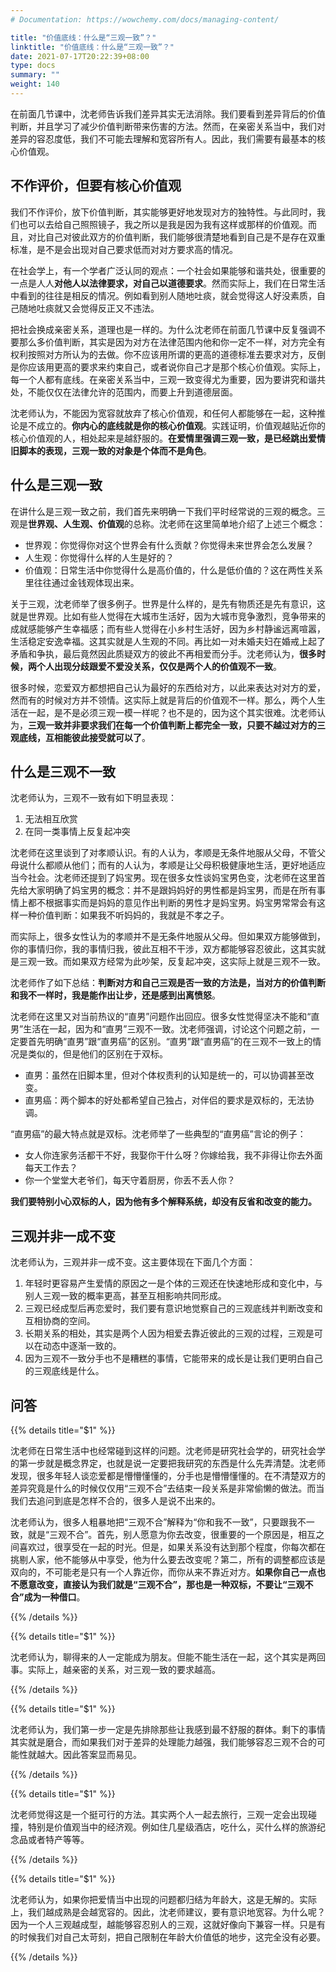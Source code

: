 ```yaml
---
# Documentation: https://wowchemy.com/docs/managing-content/

title: "价值底线：什么是“三观一致”？"
linktitle: "价值底线：什么是“三观一致”？"
date: 2021-07-17T20:22:39+08:00
type: docs
summary: ""
weight: 140
---
```


<!--more-->

在前面几节课中，沈老师告诉我们差异其实无法消除。我们要看到差异背后的价值判断，并且学习了减少价值判断带来伤害的方法。然而，在亲密关系当中，我们对差异的容忍度低，我们不可能去理解和宽容所有人。因此，我们需要有最基本的核心价值观。

## 不作评价，但要有核心价值观

我们不作评价，放下价值判断，其实能够更好地发现对方的独特性。与此同时，我们也可以去给自己照照镜子，我之所以是我是因为我有这样或那样的价值观。而且，对比自己对彼此双方的价值判断，我们能够很清楚地看到自己是不是存在双重标准，是不是会出现对自己要求低而对对方要求高的情况。

在社会学上，有一个学者广泛认同的观点：一个社会如果能够和谐共处，很重要的一点是人人**对他人以法律要求，对自己以道德要求**。然而实际上，我们在日常生活中看到的往往是相反的情况。例如看到别人随地吐痰，就会觉得这人好没素质，自己随地吐痰就又会觉得反正又不违法。

把社会换成亲密关系，道理也是一样的。为什么沈老师在前面几节课中反复强调不要那么多价值判断，其实是因为对方在法律范围内他和你一定不一样，对方完全有权利按照对方所认为的去做。你不应该用所谓的更高的道德标准去要求对方，反倒是你应该用更高的要求来约束自己，或者说你自己才是那个核心价值观。实际上，每一个人都有底线。在亲密关系当中，三观一致变得尤为重要，因为要讲究和谐共处，不能仅仅在法律允许的范围内，而要上升到道德层面。

沈老师认为，不能因为宽容就放弃了核心价值观，和任何人都能够在一起，这种推论是不成立的。**你内心的底线就是你的核心价值观**。实践证明，价值观越贴近你的核心价值观的人，相处起来是越舒服的。**在爱情里强调三观一致，是已经跳出爱情旧脚本的表现，三观一致的对象是个体而不是角色**。

## 什么是三观一致

在讲什么是三观一致之前，我们首先来明确一下我们平时经常说的三观的概念。三观是**世界观、人生观、价值观**的总称。沈老师在这里简单地介绍了上述三个概念：

- 世界观：你觉得你对这个世界会有什么贡献？你觉得未来世界会怎么发展？
- 人生观：你觉得什么样的人生是好的？
- 价值观：日常生活中你觉得什么是高价值的，什么是低价值的？这在两性关系里往往通过金钱观体现出来。

关于三观，沈老师举了很多例子。世界是什么样的，是先有物质还是先有意识，这就是世界观。比如有些人觉得在大城市生活好，因为大城市竞争激烈，竞争带来的成就感能够产生幸福感；而有些人觉得在小乡村生活好，因为乡村静谧远离喧嚣，生活稳定安逸幸福。这其实就是人生观的不同。再比如一对未婚夫妇在婚戒上起了矛盾和争执，最后竟然因此质疑双方的彼此不再相爱而分手。沈老师认为，**很多时候，两个人出现分歧跟爱不爱没关系，仅仅是两个人的价值观不一致**。

很多时候，恋爱双方都想把自己认为最好的东西给对方，以此来表达对对方的爱，然而有的时候对方并不领情。这实际上就是背后的价值观不一样。那么，两个人生活在一起，是不是必须三观一模一样呢？也不是的，因为这个其实很难。沈老师认为，**三观一致并非要求我们在每一个价值判断上都完全一致，只要不越过对方的三观底线，互相能彼此接受就可以了**。

## 什么是三观不一致

沈老师认为，三观不一致有如下明显表现：

1. 无法相互欣赏
2. 在同一类事情上反复起冲突

沈老师在这里谈到了对孝顺认识。有的人认为，孝顺是无条件地服从父母，不管父母说什么都顺从他们；而有的人认为，孝顺是让父母积极健康地生活，更好地适应当今社会。沈老师还提到了妈宝男。现在很多女性谈妈宝男色变，沈老师在这里首先给大家明确了妈宝男的概念：并不是跟妈妈好的男性都是妈宝男，而是在所有事情上都不根据事实而是妈妈的意见作出判断的男性才是妈宝男。妈宝男常常会有这样一种价值判断：如果我不听妈妈的，我就是不孝之子。

而实际上，很多女性认为的孝顺并不是无条件地服从父母。但如果双方能够做到，你的事情归你，我的事情归我，彼此互相不干涉，双方都能够容忍彼此，这其实就是三观一致。而如果双方经常为此吵架，反复起冲突，这实际上就是三观不一致。

沈老师作了如下总结：**判断对方和自己三观是否一致的方法是，当对方的价值判断和我不一样时，我是能作出让步，还是感到出离愤怒**。

沈老师在这里又对当前热议的“直男”问题作出回应。很多女性觉得坚决不能和“直男”生活在一起，因为和“直男”三观不一致。沈老师强调，讨论这个问题之前，一定要首先明确“直男”跟“直男癌”的区别。“直男”跟“直男癌”的在三观不一致上的情况是类似的，但是他们的区别在于双标。

- 直男：虽然在旧脚本里，但对个体权责利的认知是统一的，可以协调甚至改变。
- 直男癌：两个脚本的好处都希望自己独占，对伴侣的要求是双标的，无法协调。

“直男癌”的最大特点就是双标。沈老师举了一些典型的“直男癌”言论的例子：

- 女人你连家务活都干不好，我娶你干什么呀？你嫁给我，我不非得让你去外面每天工作去？
- 你一个堂堂大老爷们，每天守着厨房，你丢不丢人你？

**我们要特别小心双标的人，因为他有多个解释系统，却没有反省和改变的能力。**

## 三观并非一成不变

沈老师认为，三观并非一成不变。这主要体现在下面几个方面：

1. 年轻时更容易产生爱情的原因之一是个体的三观还在快速地形成和变化中，与别人三观一致的概率更高，甚至互相影响共同形成。
2. 三观已经成型后再恋爱时，我们要有意识地觉察自己的三观底线并判断改变和互相协商的空间。
3. 长期关系的相处，其实是两个人因为相爱去靠近彼此的三观的过程，三观是可以在动态中逐渐一致的。
4. 因为三观不一致分手也不是糟糕的事情，它能带来的成长是让我们更明白自己的三观底线是什么。

## 问答

{{% details title="$1" %}}

沈老师在日常生活中也经常碰到这样的问题。沈老师是研究社会学的，研究社会学的第一步就是概念界定，也就是说一定要把我研究的东西是什么先弄清楚。沈老师发现，很多年轻人谈恋爱都是懵懵懂懂的，分手也是懵懵懂懂的。在不清楚双方的差异究竟是什么的时候仅仅用“三观不合”去结束一段关系是非常偷懒的做法。而当我们去追问到底是怎样不合的，很多人是说不出来的。

沈老师认为，很多人粗暴地把“三观不合”解释为“你和我不一致”，只要跟我不一致，就是“三观不合”。首先，别人愿意为你去改变，很重要的一个原因是，相互之间喜欢过，很享受在一起的时光。但是，如果关系没有达到那个程度，你每次都在挑剔人家，他不能够从中享受，他为什么要去改变呢？第二，所有的调整都应该是双向的，不可能老是只有一个人靠近你，而你从来不靠近对方。**如果你自己一点也不愿意改变，直接认为我们就是“三观不合”，那也是一种双标，不要让“三观不合”成为一种借口**。

{{% /details %}}

{{% details title="$1" %}}

沈老师认为，聊得来的人一定能成为朋友。但能不能生活在一起，这个其实是两回事。实际上，越亲密的关系，对三观一致的要求越高。

{{% /details %}}

{{% details title="$1" %}}

沈老师认为，我们第一步一定是先排除那些让我感到最不舒服的群体。剩下的事情其实就是磨合，而如果我们对于差异的处理能力越强，我们能够容忍三观不合的可能性就越大。因此答案显而易见。

{{% /details %}}

{{% details title="$1" %}}

沈老师觉得这是一个挺可行的方法。其实两个人一起去旅行，三观一定会出现碰撞，特别是价值观当中的经济观。例如住几星级酒店，吃什么，买什么样的旅游纪念品或者特产等等。

{{% /details %}}

{{% details title="$1" %}}

沈老师认为，如果你把爱情当中出现的问题都归结为年龄大，这是无解的。实际上，我们越成熟是会越宽容的。因此，沈老师建议，要有意识地宽容。为什么呢？因为一个人三观越成型，越能够容忍别人的三观，这就好像向下兼容一样。只是有的时候我们对自己太苛刻，把自己限制在年龄大价值低的地步，这完全没有必要。

{{% /details %}}